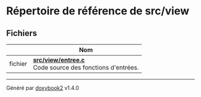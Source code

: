 # Répertoire de référence de src/view

## Fichiers

|                | Nom           |
| -------------- | -------------- |
| fichier | **[src/view/entree.c](/Files/entree_8c.md#file-entree.c)** <br>Code source des fonctions d'entrées.  |

---

Généré par [doxybook2](https://github.com/matusnovak/doxybook2) v1.4.0
